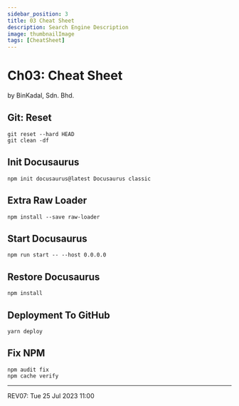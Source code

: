 ```yaml
---
sidebar_position: 3
title: 03 Cheat Sheet
description: Search Engine Description
image: thumbnailImage
tags: [CheatSheet]
---
```


# Ch03: Cheat Sheet
by BinKadal, Sdn. Bhd.

## Git: Reset

```
git reset --hard HEAD
git clean -df

```

## Init Docusaurus

```
npm init docusaurus@latest Docusaurus classic

```

## Extra Raw Loader

```
npm install --save raw-loader

```

## Start Docusaurus

```
npm run start -- --host 0.0.0.0

```

## Restore Docusaurus

```
npm install

```

## Deployment To GitHub

```
yarn deploy

```

## Fix NPM

```
npm audit fix
npm cache verify

```

<hr />

REV07: Tue 25 Jul 2023 11:00

<!--
REV06: Thu 01 Jun 2023 10:00
REV05: Wed 31 May 2023 13:00
REV04: Tue 30 May 2023 12:00
REV03: Mon 29 May 2023 11:00
REV01: Sat 27 May 2023 10:00
START: Thu 25 May 2023 07:00
-->

